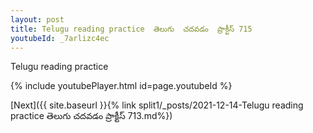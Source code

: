```yaml
---
layout: post
title: Telugu reading practice  తెలుగు  చదవడం  ప్రాక్టీస్ 715
youtubeId: _7arlizc4ec
---
```

 
 
Telugu reading practice
 
 
 
 
 


{% include youtubePlayer.html id=page.youtubeId %}
 
[Next]({{ site.baseurl }}{% link  split1/_posts/2021-12-14-Telugu reading practice  తెలుగు  చదవడం  ప్రాక్టీస్ 713.md%})
 
